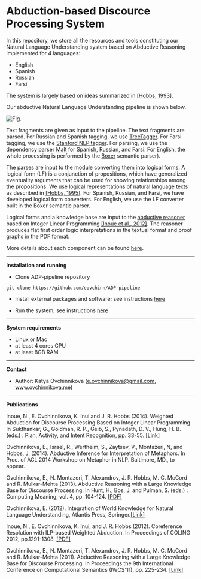 Abduction-based Discource Processing System
============

In this repository, we store all the resources and tools constituting 
our Natural Language Understanding system based on Abductive Reasoning implemented for 4 languages:

- English
- Spanish
- Russian
- Farsi

The system is largely based on ideas summarized in [[Hobbs, 1993]](http://www.isi.edu/~hobbs/interp-abduct-ai.pdf).

Our abductive Natural Language Understanding pipeline is shown below. 

![Fig.](https://raw.github.com/eovchinn/ADP-pipeline/master/docs/pics/pipeline-pic.png)

Text fragments are given as input to the pipeline. The text fragments are parsed. 
For Russian and Spanish tagging, we use [TreeTagger](http://www.ims.uni-stuttgart.de/projekte/corplex/TreeTagger/). 
For Farsi tagging, we use the [Stanford NLP tagger](http://nlp.stanford.edu/software/tagger.shtml). 
For parsing, we use the dependency parser [Malt](http://www.maltparser.org) for Spanish, Russian, and Farsi. 
For English, the whole processing is performed by the [Boxer](http://svn.ask.it.usyd.edu.au/trac/candc/wiki/boxer) 
semantic parser).  

The parses are input to the module converting them into logical forms. A logical form (LF) 
is a conjunction of propositions, which have generalized eventuality arguments that can be used for 
showing relationships among the propositions. We use logical representations of natural language texts as 
described in [[Hobbs, 1995]](http://www.isi.edu/~hobbs/op-acl85.pdf). For Spanish, Russian, and Farsi, we have developed logical form converters. 
For English, we use the LF converter built in the Boxer semantic parser.

Logical forms and a knowledge base are input to the [abductive reasoner](http://code.google.com/p/henry-n700/) based on Integer Linear Programming 
[[Inoue et al., 2012]](http://www.cl.ecei.tohoku.ac.jp/~naoya-i/resources/jelia2012_paper.pdf). The reasoner produces flat first order logic interpretations in the textual format 
and proof graphs in the PDF format.

More details about each component can be found [here](https://github.com/eovchinn/ADP-pipeline/blob/master/pipelines/README.md).

---

**Installation and running**

- Clone ADP-pipeline repository
 
```
git clone https://github.com/eovchinn/ADP-pipeline
```

- Install external packages and software; see instructions [here](https://github.com/eovchinn/ADP-pipeline/tree/master/installation)

- Run the system; see instructions [here](https://github.com/eovchinn/ADP-pipeline/blob/master/pipelines/common/README.md)

---

**System requirements**

- Linux or Mac
- at least 4 cores CPU
- at least 8GB RAM

---

**Contact**

- Author: Katya Ovchinnikova (e.ovchinnikova@gmail.com, www.ovchinnikova.me)

---

**Publications**

Inoue, N., E. Ovchinnikova, K. Inui and J. R. Hobbs (2014). Weighted Abduction for Discourse Processing Based on Integer Linear Programming. In Sukthankar, G., Goldman, R. P., Geib, S., Pynadath, D. V., Hung, H. B. (eds.) : Plan, Activity, and Intent Recognition, pp. 33-55. [[Link]](http://store.elsevier.com/Plan-Activity-and-Intent-Recognition/isbn-9780123985323/)

Ovchinnikova, E., Israel, R., Wertheim, S., Zaytsev, V., Montazeri, N, and Hobbs, J. (2014). Abductive Inference for Interpretation of Metaphors. In Proc. of ACL 2014 Workshop on Metaphor in NLP. Baltimore, MD., to appear. 

Ovchinnikova, E., N. Montazeri, T. Alexandrov, J. R. Hobbs, M. C. McCord and R. Mulkar-Mehta (2013). Abductive Reasoning with a Large Knowledge Base for Discourse Processing. In Hunt, H., Bos, J. and Pulman, S. (eds.) : Computing Meaning, vol. 4, pp. 104-124. [[PDF]](http://ovchinnikova.me/papers/IWCS-bookchap-final3.pdf)

Ovchinnikova, E. (2012). Integration of World Knowledge for Natural Language Understanding, Atlantis Press, Springer.[[Link]](http://www.springer.com/computer/ai/book/978-94-91216-52-7)

Inoue, N., E. Ovchinnikova, K. Inui, and J. R. Hobbs (2012). Coreference Resolution with ILP-based Weighted Abduction. In Proceedings of COLING 2012, pp.1291-1308. [[PDF]](http://ovchinnikova.me/papers/coling2012_final.pdf)

Ovchinnikova, E., N. Montazeri, T. Alexandrov, J. R. Hobbs, M. C. McCord and R. Mulkar-Mehta (2011). Abductive Reasoning with a Large Knowledge Base for Discourse Processing. In Proceedings the 9th International Conference on Computational Semantics (IWCS'11), pp. 225-234. [[Link]](http://www.aclweb.org/anthology/W/W11/W11-0124.pdf)
